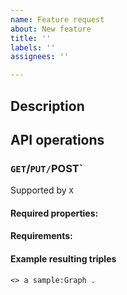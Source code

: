 ```yaml
---
name: Feature request
about: New feature
title: ''
labels: ''
assignees: ''

---
```


## Description

<!-- summary of the functionality -->

## API operations

### `GET`/`PUT/`POST`

Supported by `X`

#### Required properties: 

<!-- list properties and predicates -->

#### Requirements:

<!-- optional extra stuff -->

#### Example resulting triples

```turtle
<> a sample:Graph .
```
